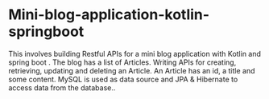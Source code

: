 # Mini-blog-application-kotlin-springboot
This involves building Restful APIs for a mini blog application with Kotlin and spring boot . 
The blog has a list of Articles. Writing APIs for creating, retrieving, updating and deleting an Article.
An Article has an id, a title and some content.
MySQL is used as data source and JPA & Hibernate to access data from the database..
